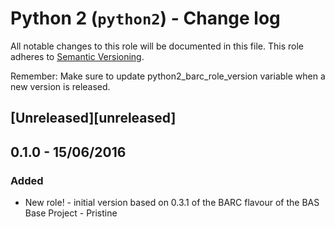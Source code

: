 # Python 2 (`python2`) - Change log

All notable changes to this role will be documented in this file.
This role adheres to [Semantic Versioning](http://semver.org/spec/v2.0.0.html).

Remember: Make sure to update python2_barc_role_version variable when a new version is released.

## [Unreleased][unreleased]

## 0.1.0 - 15/06/2016

### Added

* New role! - initial version based on 0.3.1 of the BARC flavour of the BAS Base Project - Pristine
